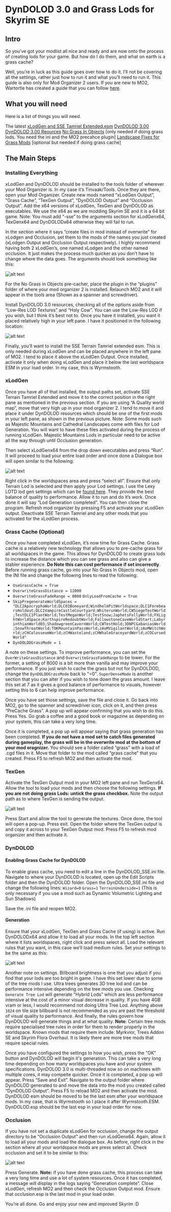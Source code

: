# DynDOLOD 3.0 and Grass Lods for Skyrim SE

## Intro
So you’ve got your modlist all nice and ready and are now onto the process of creating lods for your game. But how do I do them, and what on earth is a grass cache?

Well, you’re in luck as this guide goes over how to do it. I’ll not be covering all the settings, rather just how to run it and what you’ll need to run it. This guide is also only for Mod Organizer 2 users. If you are new to MO2, Wartortle has created a guide that you can follow [here](https://github.com/LivelyDismay/Learn-To-Mod/blob/58b4e895fd7885a0bd703b3b86685961d479fd2e/lessons/Introduction%20to%20MO2.md).

## What you will need

Here is a list of things you will need. 

The latest [xLodGen and SSE Tamriel Extended.esm](https://stepmodifications.org/forum/topic/13451-xlodgen-terrain-lod-beta-81-for-fnv-fo3-fo4-fo4vr-tes5-sse-tes5vr-enderal-enderalse/)
[DynDOLOD 3.00](https://www.nexusmods.com/skyrimspecialedition/mods/32382)
[DynDOLOD 3.00 Reources](https://www.nexusmods.com/skyrimspecialedition/mods/32382)
[No Grass In Objects](https://www.nexusmods.com/skyrimspecialedition/mods/42161) [only needed if doing grass lods. You need the ini and the MO2 precahce plugin]
[Landscape Fixes for Grass Mods](https://www.nexusmods.com/skyrimspecialedition/mods/9005) [optional but needed if doing grass cache]

## The Main Steps

### Installing Everything
xLodGen and DynDOLOD should be installed to the tools folder of wherever your Mod Organizer is. In my case it’s Tinvaak/Tools. Once they are there, open your Mod Organizer. Create new mods named “xLodGen Output”, “Grass Cache”, “TexGen Output”, “DynDOLOD Output” and “Occlusion Output”.  Add the x64 versions of xLodGen, TexGen and DynDOLOD as executables. We use the x64 as we are modding Skyrim SE and it is a 64 bit game. Note: You must add “-sse” to the arguments section for xLodGenx64, TexGenx64 and DynDOLODx64 otherwise they will fail to run. 

In the section where it says “create files in mod instead of overwrite” for xLodgen and Occlusion, set them to the mods of the names you just created (xLodgen Output and Occlusion Output respectively). I highly recommend having both 2 xLodGen’s, one named xLodgen and the other named occlusion. It just makes the process much quicker as you don’t have to change where the data goes. The arguments should look something like this:

![alt text](https://github.com/LivelyDismay/Learn-To-Mod/blob/main/images/DynDOLODAndGrass1.jpg)

For the No Grass in Objects pre-cacher, place the plugin in the “plugins” folder of where your mod organizer 2 is installed. Relaunch MO2 and it will appear in the tools area (Shown as a spanner and screwdriver).

Install DynDOLOD 3.0 resources, checking all of the options aside from “Low-Res LOD Textures” and “Holy Cow”. You can use the Low-Res LOD if you wish, but I think it’s best not to. Once you have it installed, you want it placed relatively high in your left pane. I have it positioned in the following location:

![alt text](https://github.com/LivelyDismay/Learn-To-Mod/blob/main/images/DynDOLODAndGrass2.jpg)

Finally, you’ll want to install the SSE Terrain Tamriel extended esm. This is only needed during xLodGen and can be placed anywhere in the left pane of MO2. I tend to place it above the xLodGen Output. Once installed, activate it only when doing xLodGen and place it below the last worldspace ESM in your load order. In my case, this is Wyrmstooth.

### xLodGen
Once you have all of that installed, the output paths set, activate SSE Terrain Tamriel Extended and move it to the correct position in the right pane as mentioned in the previous section. If you are using “A Quality world map”, move that very high up in your mod organizer 2. I tend to move it and place it under DynDOLOD resources which should be one of the first mods in your left pane, as shown in the previous picture. Note: Some mods such as Majestic Mountains and Cathedral Landscapes come with files for Lod Generation. You will want to have these files activated during the process of running xLodGen. Majestic Mountains Lods in particular need to be active all the way through until Occlusion generation.

Then select xLodGenx64 from the drop down executables and press “Run”. It will proceed to load your entire load order and once done a Dialogue box will open similar to the following:

![alt text](https://github.com/LivelyDismay/Learn-To-Mod/blob/main/images/DynDOLODAndGrass3.jpg)

Right click in the worldspaces area and press “select all”. Ensure that only Terrain Lod is selected and then apply your Lod settings. I use the Lexy LOTD lod gen settings which can be [found here](https://lexyslotd.com/guide/finishing-line/#xlodgen). They provide the best balance of quality to performance. Allow it to run and do it’s work. Once done it will say “Lod Generation completed”. You can then close the program. Refresh mod organizer by pressing F5 and activate your xLodGen output. Deactivate SSE Terrain Tamriel and any other mods that you activated for the xLodGen process.

### Grass Cache (Optional)
Once you have completed xLodGen, it’s now time for Grass Cache. Grass cache is a relatively new technology that allows you to pre-cache grass for all worldspaces in the game. This allows for DynDOLOD to create grass lods to increase the distance which you can see grass and also can give a stabler experience. **Do Note this can cost performance if set incorrectly**. Before running grass cache, go into your No Grass In Objects mod, open the INI file and change the following lines to read the following:

- `UseGrassCache = True`
- `OverwriteGrassDistance = 12000`
- `OverwriteGrassFadeRange = 8000`
`OnlyLoadFromCache = True`
- `SkipPregenerateWorldSpaces = "DLC2ApocryphaWorld;DLC01Boneyard;WindhelmPitWorldspace;DLC1ForebearsHoldout;DLC1VampireCastleCourtyard;WhiterunWorld;CWSiegeTestWorld;TestDLC1PlantWorld;TestMeganWorld;TestSnow;JaphetsFollyWorld;FXLightWorldSpace;KarthspireRedoubtWorld;FallowstoneCaveWorldStart;LabyrinthianWorld03;ShadowgreenCavernWorld;CWTestHold;3DNPCGabaniasWorld;SnowThroatWorld;TOKMountainPassWorld;zAoMVigilantWorld;zAoMWitchWorld;zCHColosseumWorld;zCHWasteland;zCHWhaleGraceyardWorld;zCOCursedWorld"`
- `DynDOLODGrassMode = 1`

A note on these settings. To improve performance, you can set the `OverWriteGrassDistance` and `OverwriteGrassFadeRange` to be lower. For the former, a setting of 8000 is a bit more than vanilla and may improve your performance. If you just wish to cache the grass but not for DynDOLDOD, change the `DynDOLODGrassMode` back to "=0". `SuperDenseMode` is another section that you can alter if you wish to tone down the grass amount. I leave this set at 7 as it gives a good balance of performance to visuals, however setting this to 6 can help improve performance.

Once you have set those settings, save the file and close it. Go back into MO2, go to the spanner and screwdriver icon, click on it, and then press “PreCache Grass”. A pop up will appear confirming that you wish to do this. Press Yes. Go grab a coffee and a good book or magazine as depending on your system, this can take a very long time.

Once it is completed, a pop up will appear saying that grass generation has been completed. **If you do not have a mod set to catch files generated during gameplay, the grass will be in the overwrite mod at the bottom of your mod oragnizer.** You should see a folder called “grass” with a load of .cgd files in it. Move that folder to the mod called “grass cache” that you created. Press F5 to refresh MO2 and then activate the mod.

### TexGen
Activate the TexGen Output mod in your MO2 left pane and run TexGenx64. Allow the tool to load your mods and then choose the following settings. **If you are not doing grass Lods: untick the grass checkbox.** Note the output path as to where TexGen is sending the output.

![alt text](https://github.com/LivelyDismay/Learn-To-Mod/blob/main/images/DynDOLODAndGrass4.jpg)

Press Start and allow the tool to generate the textures. Once done, the tool will open a pop-up. Press exit. Open the folder where the TexGen output is and copy it across to your TexGen Output mod. Press F5 to refresh mod organizer and then activate it.

### DynDOLOD

#### Enabling Grass Cache for DynDOLOD
To enable grass cache, you need to edit a line in the DynDOLOD_SSE.ini file. Navigate to where your DynDOLOD is located, open up the Edit Scripts folder and then the DynDOLOD folder. Open the DynDOLOD_SSE.ini file and change the following lines:
`Wizard=0`
`Grass=1`
`TerrainUnderside=1` (This is only necessary if you use a mod such as Dynamic Volumetric Lighting and Sun Shadows)

Save the .ini file and reopen MO2.

#### Generation
Ensure that your xLodGen, TexGen and Grass Cache (if using) is active. Run DynDOLODx64 and allow it to load all your mods. In the top left section where it lists worldspaces, right click and press select all. Load the relevant rules that you want, in this case we’ll load medium rules. Set your settings to be the same as this:

![alt text](https://github.com/LivelyDismay/Learn-To-Mod/blob/main/images/DynDOLODAndGrass5.jpg)

Another note on settings. Billboard brightness is one that you adjust if you find that your lods are too bright in game. I have this set lower due to some of the tree mods I use. Ultra trees generates 3D tree lod and can be performance intensive depending on the tree mods you use. Checking `Generate Tree Lod` will generate "Hybrid Lods" which are less performance intensive at the cost of a minor visual decrease in quality. If you have 4GB vram or less, I would recommend not doing Ultra Tree Lod. Anything above `1024` on tile size billboard is not recommended as you are past the threshold of visual quality to performance. And finally, the rules govern how DynDOLOD will generate things and at what quality. **Note**: Certain tree mods require specialised tree rules in order for them to render properly in the worldspace. Known mods that require them include: Myrkvior, Trees Addon SE and Skyrim Flora Overhaul. It is likely there are more tree mods that require special rules. 

Once you have configured the settings to how you wish, press the "OK" button and DynDOLOD will begin it's generation. This can take a very long time depending on how many worldspaces you have and your system specifications. DynDOLOD 3.0 is multi-threaded now so on machines with multiple cores, it may compelte quicker. Once it is completed, a pop up will appear. Press “Save and Exit”. Navigate to the output folder where DynDOLOD generated to and move the data into the mod you created called “DynDOLOD Output”. Press F5 to reload MO2 and then activate the mod. DynDOLOD esm should be moved to be the last esm after your worldspace mods. In my case, that is Wyrmstooth so I place it after Wyrmstooth.ESM. DynDOLOD.esp should be the last esp in your load order for now.

### Occlusion
If you have not set a duplicate xLodGen for occlusion, change the output directory to be “Occlusion Output” and then run xLodGenx64. Again, allow it to load all your mods and load the dialogue box. As before, right click in the section where all your worldspace mods are press select all. Check occlusion and set it to be similar to this:

![alt text](https://github.com/LivelyDismay/Learn-To-Mod/blob/main/images/DynDOLODAndGrass6.jpg)

Press Generate. **Note:** if you have done grass cache, this process can take a very long time and use a lot of system resources. Once it has completed, a message will display in the logs saying “Generation complete”. Close xLodGen, refresh MO2 and then check the Occlusion Output mod. Ensure that occlusion.esp is the last mod in your load order.

You’re all done. Go and enjoy your new and improved Skyrim :D

